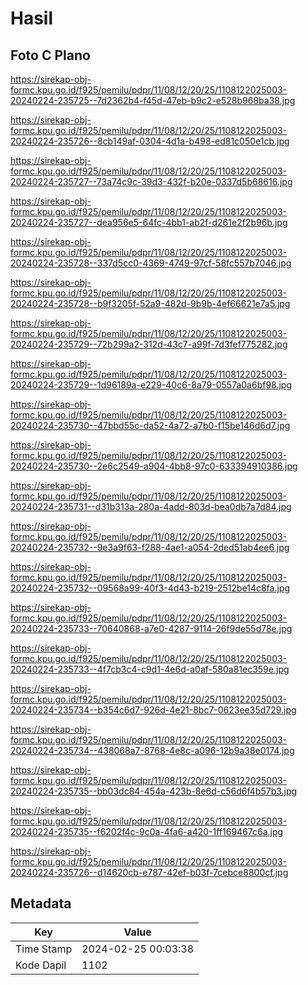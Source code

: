 # Hasil

## Foto C Plano

https://sirekap-obj-formc.kpu.go.id/f925/pemilu/pdpr/11/08/12/20/25/1108122025003-20240224-235725--7d2362b4-f45d-47eb-b9c2-e528b968ba38.jpg

https://sirekap-obj-formc.kpu.go.id/f925/pemilu/pdpr/11/08/12/20/25/1108122025003-20240224-235726--8cb149af-0304-4d1a-b498-ed81c050e1cb.jpg

https://sirekap-obj-formc.kpu.go.id/f925/pemilu/pdpr/11/08/12/20/25/1108122025003-20240224-235727--73a74c9c-39d3-432f-b20e-0337d5b68616.jpg

https://sirekap-obj-formc.kpu.go.id/f925/pemilu/pdpr/11/08/12/20/25/1108122025003-20240224-235727--dea956e5-64fc-4bb1-ab2f-d261e2f2b96b.jpg

https://sirekap-obj-formc.kpu.go.id/f925/pemilu/pdpr/11/08/12/20/25/1108122025003-20240224-235728--337d5cc0-4369-4749-97cf-58fc557b7046.jpg

https://sirekap-obj-formc.kpu.go.id/f925/pemilu/pdpr/11/08/12/20/25/1108122025003-20240224-235728--b9f3205f-52a9-482d-9b9b-4ef66621e7a5.jpg

https://sirekap-obj-formc.kpu.go.id/f925/pemilu/pdpr/11/08/12/20/25/1108122025003-20240224-235729--72b299a2-312d-43c7-a99f-7d3fef775282.jpg

https://sirekap-obj-formc.kpu.go.id/f925/pemilu/pdpr/11/08/12/20/25/1108122025003-20240224-235729--1d96189a-e229-40c6-8a79-0557a0a6bf98.jpg

https://sirekap-obj-formc.kpu.go.id/f925/pemilu/pdpr/11/08/12/20/25/1108122025003-20240224-235730--47bbd55c-da52-4a72-a7b0-f15be146d6d7.jpg

https://sirekap-obj-formc.kpu.go.id/f925/pemilu/pdpr/11/08/12/20/25/1108122025003-20240224-235730--2e6c2549-a904-4bb8-97c0-633394910386.jpg

https://sirekap-obj-formc.kpu.go.id/f925/pemilu/pdpr/11/08/12/20/25/1108122025003-20240224-235731--d31b313a-280a-4add-803d-bea0db7a7d84.jpg

https://sirekap-obj-formc.kpu.go.id/f925/pemilu/pdpr/11/08/12/20/25/1108122025003-20240224-235732--9e3a9f63-f288-4ae1-a054-2ded51ab4ee6.jpg

https://sirekap-obj-formc.kpu.go.id/f925/pemilu/pdpr/11/08/12/20/25/1108122025003-20240224-235732--09568a99-40f3-4d43-b219-2512be14c8fa.jpg

https://sirekap-obj-formc.kpu.go.id/f925/pemilu/pdpr/11/08/12/20/25/1108122025003-20240224-235733--70640868-a7e0-4287-9114-26f9de55d78e.jpg

https://sirekap-obj-formc.kpu.go.id/f925/pemilu/pdpr/11/08/12/20/25/1108122025003-20240224-235733--4f7cb3c4-c9d1-4e6d-a0af-580a81ec359e.jpg

https://sirekap-obj-formc.kpu.go.id/f925/pemilu/pdpr/11/08/12/20/25/1108122025003-20240224-235734--b354c6d7-926d-4e21-8bc7-0623ee35d729.jpg

https://sirekap-obj-formc.kpu.go.id/f925/pemilu/pdpr/11/08/12/20/25/1108122025003-20240224-235734--438068a7-8768-4e8c-a096-12b9a38e0174.jpg

https://sirekap-obj-formc.kpu.go.id/f925/pemilu/pdpr/11/08/12/20/25/1108122025003-20240224-235735--bb03dc84-454a-423b-8e6d-c56d6f4b57b3.jpg

https://sirekap-obj-formc.kpu.go.id/f925/pemilu/pdpr/11/08/12/20/25/1108122025003-20240224-235735--f6202f4c-9c0a-4fa6-a420-1ff169467c6a.jpg

https://sirekap-obj-formc.kpu.go.id/f925/pemilu/pdpr/11/08/12/20/25/1108122025003-20240224-235726--d14620cb-e787-42ef-b03f-7cebce8800cf.jpg


## Metadata

| Key        | Value               |
| ---------- | ------------------- |
| Time Stamp | 2024-02-25 00:03:38 |
| Kode Dapil | 1102                |



